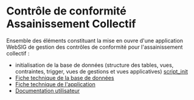 # Contrôle de conformité Assainissement Collectif

Ensemble des éléments constituant la mise en ouvre d'une application WebSIG de gestion des contrôles de conformité pour l'assainissement collectif :
- initialisation de la base de données (structure des tables, vues, contraintes, trigger, vues de gestions et vues applicatives)  [script_init](sql/init_bd_ccac.sql) 
- [Fiche technique de la base de données](doc/test.md) 
- [Fiche technique de l'application](doc/test.md)
- [Documentation utilisateur](doc/fiche_util.md)
